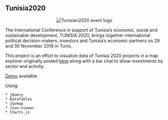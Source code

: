 ## Tunisia2020

<p align="center">
  <img src="http://tunisia2020-548724.c.cdn77.org/wp-content/uploads/2016/07/logo-tunisia.png" alt="Tunisian2020 event logo"/>
</p>
The International Conference in support of Tunisia’s economic, social and sustainable development, TUNISIA 2020, brings together international political decision-makers, investors and Tunisia’s economic partners on 29 and 30 November 2016 in Tunis.

This project is an effort to visualize data of Tunisia 2020 projects in a map explorer originally posted [here](http://www.hbyconsultancy.com/blog/overview-on-tunisia-2020-projects.html) along with a bar chat to show investments by sector and activity.


[Demo](http://www.hbyconsultancy.com/tunisia2020/) available.


Using:
```
* jQuery
* DataTables
* Jqvmap
* Json-viewer
* Charts.js
```
